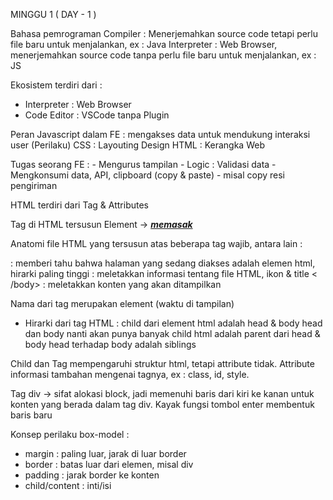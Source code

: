 MINGGU 1 ( DAY - 1 )

Bahasa pemrograman 
Compiler : Menerjemahkan source code tetapi perlu file baru untuk menjalankan, ex : Java
Interpreter : Web Browser, menerjemahkan source code tanpa perlu file baru untuk menjalankan, ex : JS 

Ekosistem terdiri dari :
- Interpreter : Web Browser
- Code Editor : VSCode tanpa Plugin

Peran Javascript dalam FE : mengakses data untuk mendukung interaksi user (Perilaku)
CSS : Layouting Design
HTML : Kerangka Web

Tugas seorang FE : 
	- Mengurus tampilan 
	- Logic : Validasi data
	- Mengkonsumi data, API, clipboard (copy & paste) - misal copy resi pengiriman

HTML terdiri dari Tag & Attributes

Tag di HTML tersusun <Opening Tag>Element<Closing Tag> -> <i><b><u> memasak </u></b></i>

Anatomi file HTML yang tersusun atas beberapa tag wajib, antara lain :
<html> : memberi tahu bahwa halaman yang sedang diakses adalah elemen html, hirarki paling tinggi 
<head></head> : meletakkan informasi tentang file HTML, ikon & title
<body>< /body> : meletakkan konten yang akan ditampilkan
<html>


Nama dari tag merupakan element (waktu di tampilan)
 
	
- Hirarki dari tag HTML :
child dari element html adalah head & body
head dan body nanti akan punya banyak child
html adalah parent dari head & body
head terhadap body adalah siblings


Child dan Tag mempengaruhi struktur html, tetapi attribute tidak. Attribute informasi tambahan mengenai tagnya, ex : class, id, style.

Tag div -> sifat alokasi block, jadi memenuhi baris dari kiri ke kanan untuk konten yang berada dalam tag div. Kayak fungsi tombol enter membentuk baris baru

Konsep perilaku box-model :
- margin : paling luar, jarak di luar border
- border : batas luar dari elemen, misal div
- padding : jarak border ke konten
- child/content : inti/isi
